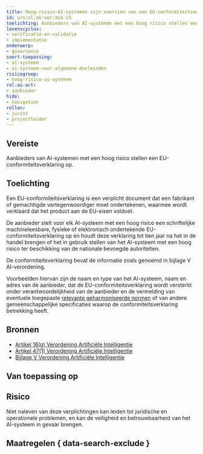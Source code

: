 ```yaml
---
title: Hoog-risico-AI-systemen zijn voorzien van een EU-conformiteitsverklaring.
id: urn:nl:ak:ver:aia-15
toelichting: Aanbieders van AI-systemen met een hoog risico stellen een EU-conformiteitsverklaring op.
levenscyclus:
- verificatie-en-validatie
- implementatie
onderwerp:
- governance
soort-toepassing:
- ai-systeem
- ai-systeem-voor-algemene-doeleinden
risicogroep:
- hoog-risico-ai-systeem
rol-ai-act:
- aanbieder
hide:
- navigation
rollen:
- jurist
- projectleider
---
```


<!-- tags -->
## Vereiste

Aanbieders van AI-systemen met een hoog risico stellen een EU-conformiteitsverklaring op.

## Toelichting

Een EU-conformiteitsverklaring is een verplicht document dat een fabrikant of gemachtigde vertegenwoordiger moet ondertekenen, waarmee wordt verklaard dat het product aan de EU-eisen voldoet.

De aanbieder stelt voor elk AI-systeem met een hoog risico een schriftelijke machineleesbare, fysieke of elektronisch ondertekende EU-conformiteitsverklaring op en houdt deze verklaring tot tien jaar na het in de handel brengen of het in gebruik stellen van het AI-systeem met een hoog risico ter beschikking van de nationale bevoegde autoriteiten.

De conformiteitsverklaring bevat de informatie zoals genoemd in bijlage V AI-verordening.

Voorbeelden hiervan zijn de naam en type van het AI-systeem, naam en adres van de aanbieder, dat de EU-conformiteitsverklaring wordt versterkt onder verantwoordelijkheid van de aanbieder en de vermelding van eventuele toegepaste [relevante geharmoniseerde normen](../hulpmiddelen/standaarden.md) of van andere gemeenschappelijke specificaties waarop de conformiteitsverklaring betrekking heeft.

## Bronnen

- [Artikel 16(g) Verordening Artificiële Intelligentie](https://eur-lex.europa.eu/legal-content/NL/TXT/HTML/?uri=OJ:L_202401689#d1e3823-1-1)
- [Artikel 47(1) Verordening Artificiële Intelligentie](https://eur-lex.europa.eu/legal-content/NL/TXT/HTML/?uri=OJ:L_202401689#d1e5296-1-1)
- [Bijlage V Verordening Artificiële Intelligentie](https://eur-lex.europa.eu/legal-content/NL/TXT/HTML/?uri=OJ:L_202401689#d1e38-132-1)

## Van toepassing op 
<!-- tags-ai-act -->


## Risico

Niet naleven van deze verplichtingen kan leiden tot juridische en operationele problemen, en kan de veiligheid en betrouwbaarheid van het AI-systeem in gevaar brengen.


## Maatregelen { data-search-exclude }

<!-- list_maatregelen vereiste/aia-15-eu-conformiteitsverklaring no-search no-onderwerp no-rol no-levenscyclus -->
